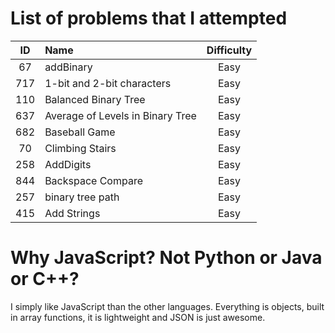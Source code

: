 # List of problems that I attempted
| ID | Name | Difficulty | 
|:-------------:|:-------------|:-----:|
| 67 | addBinary | Easy |
| 717 | 1-bit and 2-bit characters | Easy |
| 110 | Balanced Binary Tree | Easy |
| 637 | Average of Levels in Binary Tree | Easy |
| 682 | Baseball Game | Easy |
| 70  | Climbing Stairs | Easy |
| 258 | AddDigits | Easy |
| 844 | Backspace Compare | Easy |
| 257 | binary tree path | Easy |
| 415 | Add Strings | Easy |

# Why JavaScript? Not Python or Java or C++?
I simply like JavaScript than the other languages.
Everything is objects, built in array functions, it is lightweight and JSON is just awesome.

